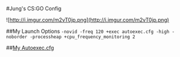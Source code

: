 #Jung's CS:GO Config

![http://i.imgur.com/m2vT0jp.png](http://i.imgur.com/m2vT0jp.png)

##My Launch Options
`-novid -freq 120 +exec autoexec.cfg -high -noborder -processheap +cpu_frequency_monitoring 2`

##[My Autoexec.cfg](https://github.com/jung3o/Jung3o/tree/master/csgo/autoexec.cfg)
